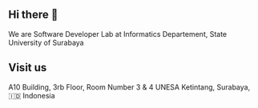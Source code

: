 ## Hi there 👋

We are Software Developer Lab at Informatics Departement, State University of Surabaya <br>

## Visit us

A10 Building, 3rb Floor, Room Number 3 & 4
UNESA Ketintang, Surabaya, 🇮🇩 Indonesia
<!--

**Here are some ideas to get you started:**

🙋‍♀️ A short introduction - what is your organization all about?
🌈 Contribution guidelines - how can the community get involved?
👩‍💻 Useful resources - where can the community find your docs? Is there anything else the community should know?
🍿 Fun facts - what does your team eat for breakfast?
🧙 Remember, you can do mighty things with the power of [Markdown](https://docs.github.com/github/writing-on-github/getting-started-with-writing-and-formatting-on-github/basic-writing-and-formatting-syntax)
-->
